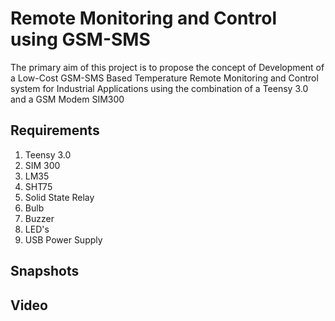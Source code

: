 Remote Monitoring and Control using GSM-SMS
=============
The primary aim of this project is to propose the concept of Development of a Low-Cost GSM-SMS Based Temperature Remote
Monitoring and Control system for Industrial Applications using the combination of a Teensy 3.0 and a GSM Modem SIM300

Requirements
------------
1. Teensy 3.0
2. SIM 300
3. LM35
4. SHT75
5. Solid State Relay
6. Bulb
7. Buzzer
8. LED's
9. USB Power Supply


Snapshots
---------

Video
-----
